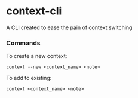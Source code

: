 # context-cli

A CLI created to ease the pain of context switching

### Commands

To create a new context:
```
context --new <context_name> <note>
```


To add to existing:
```
context <context_name> <note>
```
